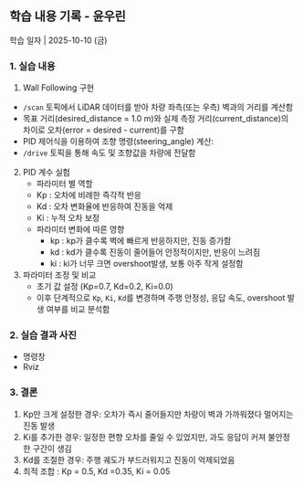 ## 학습 내용 기록 - 윤우린

학습 일자 | 2025-10-10 (금)

### 1. 실습 내용
1) Wall Following 구현
- `/scan` 토픽에서 LiDAR 데이터를 받아 차량 좌측(또는 우측) 벽과의 거리를 계산함
- 목표 거리(desired_distance = 1.0 m)와 실제 측정 거리(current_distance)의 차이로 오차(error = desired - current)를 구함
- PID 제어식을 이용하여 조향 명령(steering_angle) 계산:
- `/drive` 토픽을 통해 속도 및 조향값을 차량에 전달함
2) PID 계수 실험
      - 파라미터 별 역할
      - Kp : 오차에 비례한 즉각적 반응
      - Kd : 오차 변화율에 반응하여 진동을 억제
      - Ki : 누적 오차 보정
    - 파라미터 변화에 따른 영향
      - kp : kp가 클수록 벽에 빠르게 반응하지만, 진동 증가함
      - kd : kd가 클수록 진동이 줄어들어 안정적이지만, 반응이 느려짐
      - ki : ki가 너무 크면 overshoot발생, 보통 아주 작게 설정함
3) 파라미터 조정 및 비교
    - 초기 값 설정 (Kp=0.7, Kd=0.2, Ki=0.0)
    - 이후 단계적으로 `Kp`, `Ki`, `Kd`를 변경하며 주행 안정성, 응답 속도, overshoot 발생 여부를 비교 분석함
      
### 2. 실습 결과 사진
- 명령창
- Rviz 

### 3. 결론
1) Kp만 크게 설정한 경우: 오차가 즉시 줄어들지만 차량이 벽과 가까워졌다 멀어지는 진동 발생
2) Ki를 추가한 경우: 일정한 편향 오차를 줄일 수 있었지만, 과도 응답이 커져 불안정한 구간이 생김
3) Kd를 조절한 경우: 주행 궤도가 부드러워지고 진동이 억제되었음
4) 최적 조합 : Kp = 0.5, Kd =0.35, Ki = 0.05

